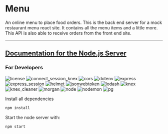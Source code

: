 # Menu

An online menu to place food orders.
This is the back end server for a mock restaurant menu react site. It contains all the menu items and a little more.
This API is also able to receive orders from the front end site.

---
[Documentation for the Node.js Server](https://documenter.getpostman.com/view/11589571/Tz5je15f)
---

### For Developers

![license](https://img.shields.io/badge/license-MIT-limegreen)
![connect_session_knex](https://img.shields.io/badge/connect_session_knex-%5E1.7.2-yellow)
![cors](https://img.shields.io/badge/cors-%5E2.8.5-darkgreen)
![dotenv](https://img.shields.io/badge/dotenv-%5E8.2.0-black)
![express](https://img.shields.io/badge/express-%5E4.17.1-orange)
![express_session](https://img.shields.io/badge/express_session-%5E1.17.1-orange)
![helmet](https://img.shields.io/badge/helmet-%5E3.23.3-ff69b4)
![jsonwebtoken](https://img.shields.io/badge/jsonwebtoken-%5E8.5.1-blue)
![lodash](https://img.shields.io/badge/lodash-%5E4.17.20-magenta)
![knex](https://img.shields.io/badge/knex-%5E0.21.1-yellow)
![knex_cleaner](https://img.shields.io/badge/knex_cleaner-%5E1.3.0-yellow)
![morgan](https://img.shields.io/badge/morgan-%5E1.10.0-red)
![node](https://img.shields.io/badge/node-%5E14.5.0-blueviolet)
![nodemon](https://img.shields.io/badge/nodemon-%5E2.0.4-lightgreen)
![pg](https://img.shields.io/badge/pg-%5E8.2.1-purple)

Install all dependencies

```bash
npm install
```

Start the node server with:

```bash
npm start
```
